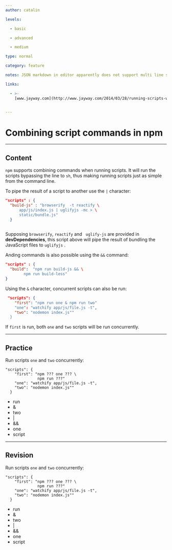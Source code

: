 ```yaml
---
author: catalin

levels:

  - basic

  - advanced

  - medium

type: normal

category: feature

notes: JSON markdown in editor apparently does not support multi line strings.

links:

  - >-
    [www.jayway.com](http://www.jayway.com/2014/03/28/running-scripts-with-npm/){website}


---
```

# Combining script commands in npm

---
## Content

`npm` supports combining commands when running scripts. It will run the scripts bypassing the line to `sh`, thus making running scripts just as simple from the command line.

To pipe the result of a script to another use the `|` character:
```json
"scripts" : {
  "build-js" : "browserify  -t reactify \
      app/js/index.js | uglifyjs -mc > \
      static/bundle.js" 
  }
      
```

Supposing `browserify`, `reactify` and ` uglify-js`  are provided in **devDependencies**, this script above will pipe the result of bundling the JavaScript files to `uglifyjs` .

Anding commands is also possible using the `&&` command:
```json
"scripts" : {
  "build":  "npm run build-js && \
        npm run build-less"
}
```

Using the `&` character, concurrent scripts can also be run:
```json
 "scripts": {    
    "first": "npm run one & npm run two" 
    "one": "watchify app/js/file.js -t",
    "two": "nodemon index.js""    
  }
```

If `first` is run, both `one` and `two` scripts will be run concurrently.

---
## Practice

Run scripts `one` and `two` concurrently:

```
"scripts": {    
    "first": "npm ??? one ??? \
              npm run ???" 
    "one": "watchify app/js/file.js -t",
    "two": "nodemon index.js""    
  }
```

* run
* &
* two
* |
* &&
* one
* script

---
## Revision

Run scripts `one` and `two` concurrently:

```
"scripts": {    
    "first": "npm ??? one ??? \
              npm run ???" 
    "one": "watchify app/js/file.js -t",
    "two": "nodemon index.js""    
  }
```
* run
* &
* two
* |
* &&
* one
* script